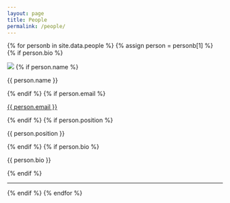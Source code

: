 ```yaml
---
layout: page
title: People
permalink: /people/
---
```


{% for personb in site.data.people %}
{% assign person = personb[1] %}
{% if person.bio %}
<div class="person">
	<img src="{{ site.url }}/images/{{ person.img }}">
	{% if person.name %}<p class="name">{{ person.name }}</p>{% endif %}
	{% if person.email %}<p class="email"><a href="mailto:{{ person.email }}">{{ person.email }}</a></p>{% endif %}
	{% if person.position %}<p class="position">{{ person.position }}</p>{% endif %}
	{% if person.bio %}<p class="bio">{{ person.bio }}</p>{% endif %}
</div>
<hr>
{% endif %}
{% endfor %}